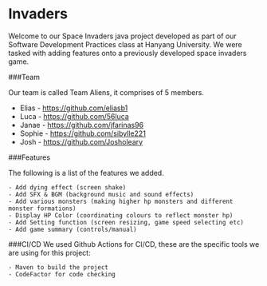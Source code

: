 Invaders
=

Welcome to our Space Invaders java project developed as part of our Software Development Practices class at Hanyang University. We were tasked with adding features onto a previously developed space invaders game.

###Team

Our team is called Team Aliens, it comprises of 5 members.

   * Elias - https://github.com/eliasb1
   * Luca - https://github.com/56luca
   * Janae - https://github.com/jfarinas96
   * Sophie - https://github.com/sibylle221
   * Josh - https://github.com/Josholeary

###Features

The following is a list of the features we added.

    - Add dying effect (screen shake)
    - Add SFX & BGM (background music and sound effects)
    - Add various monsters (making higher hp monsters and different monster formations)
    - Display HP Color (coordinating colours to reflect monster hp)
    - Add Setting function (screen resizing, game speed selecting etc)
    - Add game summary (controls/manual)

 ###CI/CD
We used Github Actions for CI/CD, these are the specific tools we are using for this project:

    - Maven to build the project
    - CodeFactor for code checking

